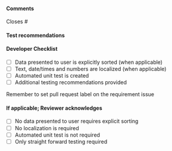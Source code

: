 #### Comments

Closes #


#### Test recommendations


#### Developer Checklist
- [ ] Data presented to user is explicitly sorted (when applicable)
- [ ] Text, date/times and numbers are localized  (when applicable)
- [ ] Automated unit test is created
- [ ] Additional testing recommendations provided

Remember to set pull request label on the requirement issue

#### If applicable; Reviewer acknowledges 
- [ ] No data presented to user requires explicit sorting 
- [ ] No localization is required
- [ ] Automated unit test is not required
- [ ] Only straight forward testing required
